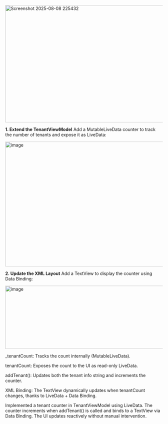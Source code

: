 <img width="649" height="375" alt="Screenshot 2025-08-08 225432" src="https://github.com/user-attachments/assets/b144fb07-2c77-491d-b991-d1872126cd12" />

**1. Extend the TenantViewModel**
Add a MutableLiveData counter to track the number of tenants and expose it as LiveData:

<img width="690" height="399" alt="image" src="https://github.com/user-attachments/assets/a935d56b-3141-41d8-b873-5d5b18800c46" />


**2. Update the XML Layout**
Add a TextView to display the counter using Data Binding:

<img width="679" height="202" alt="image" src="https://github.com/user-attachments/assets/c2e2c757-816d-46d4-a45e-f4137148536f" />



_tenantCount: Tracks the count internally (MutableLiveData).

tenantCount: Exposes the count to the UI as read-only LiveData.

addTenant(): Updates both the tenant info string and increments the counter.

XML Binding: The TextView dynamically updates when tenantCount changes, thanks to LiveData + Data Binding.    


Implemented a tenant counter in TenantViewModel using LiveData. The counter increments when addTenant() is called and binds to a TextView via Data Binding. The UI updates reactively without manual intervention.

